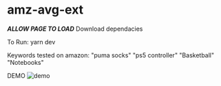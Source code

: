 # amz-avg-ext

***ALLOW PAGE TO LOAD***
Download dependacies 

To Run: 
yarn dev

Keywords tested on amazon: "puma socks" "ps5 controller" "Basketball" "Notebooks"

DEMO 
![demo](https://user-images.githubusercontent.com/18234412/198940279-68c3eee9-2549-421b-b4a2-a5f3e62d8d0f.gif)
